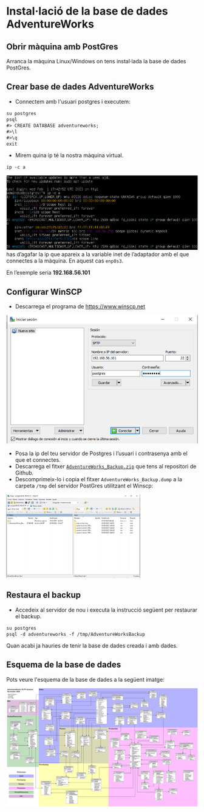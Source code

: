 # Instal·lació de la base de dades AdventureWorks

## Obrir màquina amb PostGres

 Arranca la màquina Linux/Windows on tens instal·lada la base de dades PostGres.

## Crear base de dades AdventureWorks

* Connectem amb l'usuari postgres i executem: 
  
```
su postgres
psql
#> CREATE DATABASE adventureworks;
#>\l 
#>\q
exit
```

* Mirem quina ip té la nostra màquina virtual.
```
ip -c a
```

![Image1](https://github.com/fbarraga/Postgres-DB/blob/main/UF2/Databases/adventureworks/images/image1.png?raw=true)
has d’agafar la ip que apareix a la variable inet de l’adaptador amb el que connectes a la màquina. En aquest cas `enp0s3`.

En l’exemple seria **192.168.56.101**

## Configurar WinSCP

* Descarrega el programa de https://www.winscp.net

![Image2](https://github.com/fbarraga/Postgres-DB/blob/main/UF2/0_Databases/adventureworks/images/image2.png?raw=true)

* Posa la ip del teu servidor de Postgres i l’usuari i contrasenya amb el que et connectes.
* Descarrega el fitxer [`AdventureWorks_Backup.zip`](https://github.com/fbarraga/Postgres-DB/blob/main/UF2/Databases/adventureworks/AdventureWorks_Backup.zip) que tens al repositori de  Github.
* Descomprimeix-lo i copia el fitxer `AdventureWorks_Backup.dump` a la carpeta `/tmp` del servidor PostGres utilitzant el Winscp:
  
<img src="https://github.com/fbarraga/Postgres-DB/blob/main/UF2/0_Databases/adventureworks/images/image3.png?raw=true" width="70%" />


## Restaura el backup  

* Accedeix al servidor de nou i executa la instrucció següent per restaurar el backup.
```
su postgres
psql -d adventureworks -f /tmp/AdventureWorksBackup
```

Quan acabi ja hauries de tenir la base de dades creada i amb dades.

## Esquema de la base de dades

Pots veure l'esquema de la base de dades a la següent imatge:

![Image4](https://github.com/fbarraga/Postgres-DB/blob/main/UF2/0_Databases/adventureworks/images/AdventureWorks_schema.png?raw=true)
